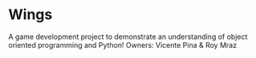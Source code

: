# Wings
A game development project to demonstrate an understanding of object oriented programming and Python!
Owners: Vicente Pina & Roy Mraz
